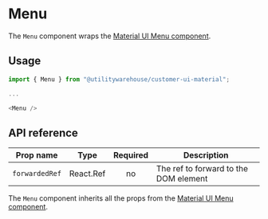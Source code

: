 # Menu

The `Menu` component wraps the [Material UI Menu component](https://next.material-ui.com/api/menu/).

## Usage

```TypeScript
import { Menu } from "@utilitywarehouse/customer-ui-material";

...

<Menu />

```

## API reference

| Prop name | Type | Required | Description |
| --------- | ---- |:--------:| ----------- |
| `forwardedRef` | React.Ref<HTMLDivElement> | no | The ref to forward to the DOM element |

The `Menu` component inherits all the props from the [Material UI Menu component](https://next.material-ui.com/api/menu/).
